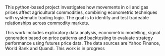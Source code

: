 This python-based project investigates how movements in oil and gas prices affect agricultural commodities, combining econometric techniques with systematic trading logic.
The goal is to identify and test tradeable relationships across commodity markets.

This work includes exploratory data analysis, econometric modelling, signal generation based on price patterns and backtesting to evaluate strategy performance 
using futures price data. The data sources are Yahoo Finance, World Bank and Quandl. This work is in progress

